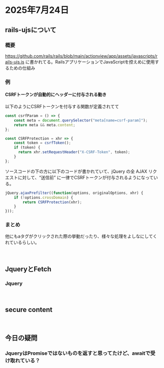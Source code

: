 # 2025年7月24日

## rails-ujsについて
### 概要
https://github.com/rails/rails/blob/main/actionview/app/assets/javascripts/rails-ujs.js に書かれてる。RailsアプリケーションでJavaScriptを控えめに使用するための仕組み

### 例
#### CSRFトークンが自動的にヘッダーに付与される動き

以下のようにCSRFトークンを付与する関数が定義されてて
```javascript
const csrfParam = () => {
    const meta = document.querySelector("meta[name=csrf-param]");
    return meta && meta.content;
};

const CSRFProtection = xhr => {
    const token = csrfToken();
    if (token) {
      return xhr.setRequestHeader("X-CSRF-Token", token);
    }
};
```

ソースコードの下の方に以下のコードが書かれていて、jQuery の全 AJAX リクエストに対して、“送信前” に一律でCSRFトークンが付与されるようになっている。
```javascript
jQuery.ajaxPrefilter((function(options, originalOptions, xhr) {
    if (!options.crossDomain) {
        return CSRFProtection(xhr);
    }
}));
```

### まとめ
他にもaタグがクリックされた際の挙動だったり、様々な処理をよしなにしてくれているらしい。


<br>

## JqueryとFetch

### Jquery

<br>

## secure content

<br>

## 今日の疑問
### JqueryはPromiseではないものを返すと思ってたけど、awaitで受け取れている？
